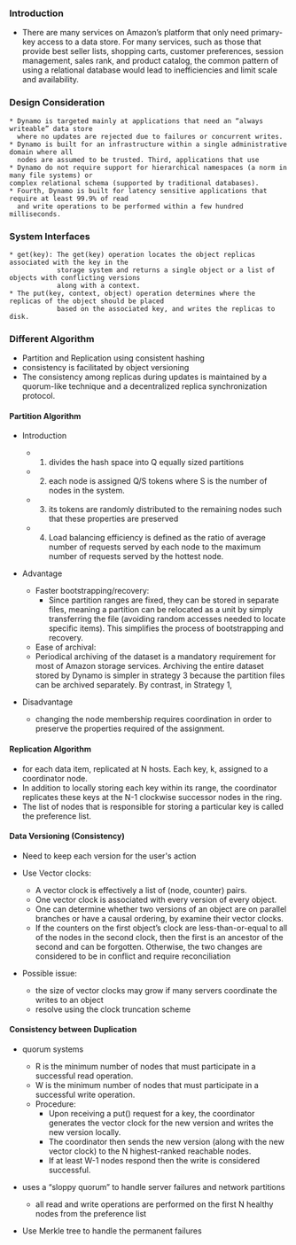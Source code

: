 ### Introduction
  * There are many services on Amazon’s platform that only need
primary-key access to a data store. For many services, such as
those that provide best seller lists, shopping carts, customer
preferences, session management, sales rank, and product catalog,
the common pattern of using a relational database would lead to
inefficiencies and limit scale and availability.

### Design Consideration 
    * Dynamo is targeted mainly at applications that need an “always writeable” data store
      where no updates are rejected due to failures or concurrent writes.
    * Dynamo is built for an infrastructure within a single administrative domain where all
      nodes are assumed to be trusted. Third, applications that use
    * Dynamo do not require support for hierarchical namespaces (a norm in many file systems) or 
    complex relational schema (supported by traditional databases).
    * Fourth, Dynamo is built for latency sensitive applications that require at least 99.9% of read
      and write operations to be performed within a few hundred milliseconds.

### System Interfaces
    * get(key): The get(key) operation locates the object replicas associated with the key in the
                storage system and returns a single object or a list of objects with conflicting versions 
                along with a context.
    * The put(key, context, object) operation determines where the replicas of the object should be placed 
                based on the associated key, and writes the replicas to disk.

### Different Algorithm 
* Partition and Replication using consistent hashing
* consistency is facilitated by object versioning 
* The consistency among replicas during updates is maintained by a quorum-like technique and a
decentralized replica synchronization protocol.
 
#### Partition Algorithm
* Introduction 
    * 1. divides the hash space into Q equally sized partitions
    * 2. each node is assigned Q/S tokens where S is the number of nodes in the system.
    * 3. its tokens are randomly distributed to the remaining nodes such that these properties are preserved
    * 4. Load balancing efficiency is defined as the ratio of average number of requests served by each node to the maximum number of requests
served by the hottest node.

* Advantage 
    * Faster bootstrapping/recovery:
      * Since partition ranges are fixed, they can be stored in separate  files, meaning a partition can be relocated as a unit by simply
        transferring the file (avoiding random accesses needed to locate specific items). This simplifies the process of bootstrapping and
        recovery.
    * Ease of archival: 
     * Periodical archiving of the dataset is a mandatory requirement for most of Amazon storage services.
        Archiving the entire dataset stored by Dynamo is simpler in strategy 3 because the partition files can be archived separately. 
        By contrast, in Strategy 1,

* Disadvantage 
    * changing the node membership requires coordination in order to preserve the properties required of the assignment.

#### Replication Algorithm 
* for each data item, replicated at N hosts. Each key, k, assigned to a coordinator node.
* In addition to locally storing each key within its range, the coordinator replicates these keys at the N-1
clockwise successor nodes in the ring.
* The list of nodes that is responsible for storing a particular key is called the preference list.

#### Data Versioning (Consistency)
* Need to keep each version for the user's action 
* Use Vector clocks:
   * A vector clock is effectively a list of (node, counter) pairs.
   * One vector clock is associated with every version of every object.
   * One can determine whether two versions of an object are on parallel branches or have a causal ordering, by examine their vector clocks.
   * If the counters on the first object’s clock are less-than-or-equal to all of the nodes in the second clock, 
     then the first is an ancestor of the second and can be forgotten. Otherwise, the two changes are considered to be
     in conflict and require reconciliation

* Possible issue: 
   * the size of vector clocks may grow if many servers coordinate the writes to an object
   * resolve using the clock truncation scheme 
 
#### Consistency between Duplication
* quorum systems
  * R is the minimum number of nodes that must participate in a successful read operation. 
  * W is the minimum number of nodes that must participate in a successful write operation.
  * Procedure:
    * Upon receiving a put() request for a key, the coordinator generates the vector clock for the new version and writes the new version locally.
    * The coordinator then sends the new version (along with the new vector clock) to the N highest-ranked reachable nodes.
    * If at least W-1 nodes respond then the write is considered successful.

* uses a “sloppy quorum” to handle server failures and network partitions 
  * all read and write operations are performed on the first N healthy nodes from the preference list
 
* Use Merkle tree to handle the permanent failures 
